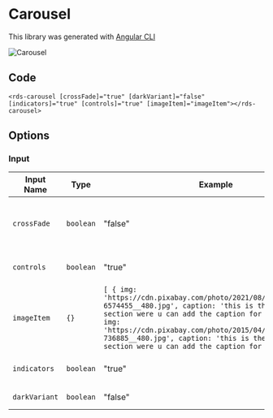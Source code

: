 # Carousel

This library was generated with [Angular CLI](https://github.com/angular/angular-cli)
<p align="left">
<img src="../../assets/Carousel.png" alt="Carousel"/>
<p/>

## Code

`<rds-carousel
  [crossFade]="true"
  [darkVariant]="false"
  [indicators]="true"
  [controls]="true"
  [imageItem]="imageItem"></rds-carousel>`

## Options
### Input
<!-- prettier-ignore -->
| Input Name                  | Type                             |Example| Description                                                                  |
| --------------------------- | -------------------------------- |------------| ---------------------------------------------------------------------------- |
| `crossFade`                     | `boolean`                            |"false"|Specify cross fading required or not  |
| `controls`           | `boolean`                          | "true" |  Specify control over image |
| `imageItem`                   |  `{}`| `[ { img: 'https://cdn.pixabay.com/photo/2021/08/25/20/42/field-6574455__480.jpg', caption: 'this is the caption section were u can add the caption for the image' }, { img: 'https://cdn.pixabay.com/photo/2015/04/23/22/00/tree-736885__480.jpg', caption: 'this is the caption section were u can add the caption for the image' } ]`|Add the images|
| `indicators`                     | `boolean`                            |"true"|Shows the indicator for image  | 
| `darkVariant`                     | `boolean`                            |"false"|Sets dark theme |   
